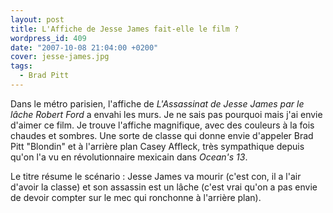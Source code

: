 ```yaml
---
layout: post
title: L'Affiche de Jesse James fait-elle le film ?
wordpress_id: 409
date: "2007-10-08 21:04:00 +0200"
cover: jesse-james.jpg
tags:
  - Brad Pitt
---
```


Dans le métro parisien, l'affiche de _L'Assassinat de Jesse James par le lâche
Robert Ford_ a envahi les murs. Je ne sais pas pourquoi mais j'ai envie d'aimer
ce film. Je trouve l'affiche magnifique, avec des couleurs à la fois chaudes et
sombres. Une sorte de classe qui donne envie d'appeler Brad Pitt "Blondin" et à
l'arrière plan Casey Affleck, très sympathique depuis qu'on l'a vu en
révolutionnaire mexicain dans _Ocean's 13_.

Le titre résume le scénario : Jesse James va mourir (c'est con, il a l'air
d'avoir la classe) et son assassin est un lâche (c'est vrai qu'on a pas envie de
devoir compter sur le mec qui ronchonne à l'arrière plan).

